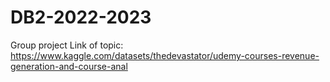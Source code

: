 # DB2-2022-2023
Group project
Link of topic: https://www.kaggle.com/datasets/thedevastator/udemy-courses-revenue-generation-and-course-anal
